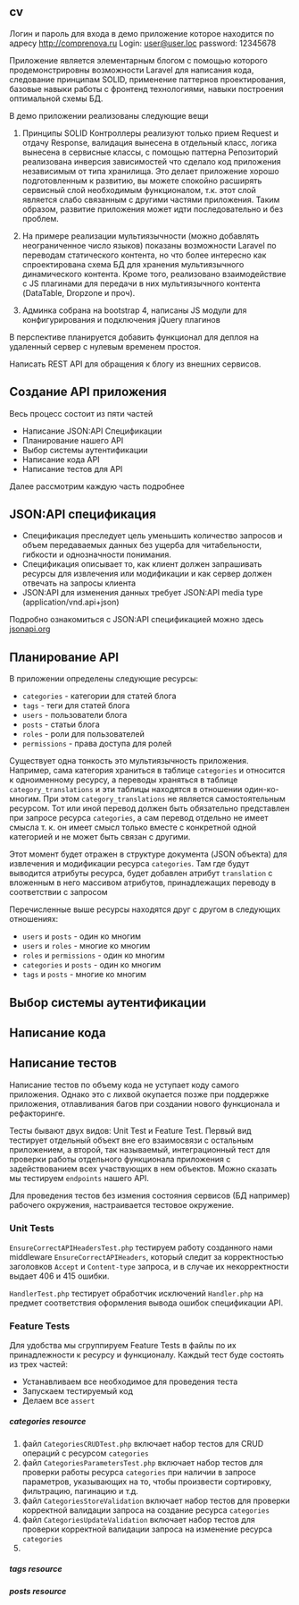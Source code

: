 ## cv
Логин и пароль для входа в демо приложение которое находится по адресу http://comprenova.ru Login: user@user.loc password: 12345678

Приложение является элементарным блогом с помощью которого продемонстрировны возможности Laravel для написания кода, 
следование принципам SOLID, применение паттернов проектирования, базовые навыки работы с фронтенд технологиями, навыки 
построения оптимальной схемы БД.

В демо приложении реализованы следующие вещи

1. Принципы SOLID Контроллеры реализуют только прием Request и отдачу Response, валидация 
вынесена в отдельный класс, логика вынесена в сервисные классы, с помощью паттерна Репозиторий 
реализована инверсия зависимостей что сделало код приложения независимым от типа хранилища. Это 
делает приложение хорошо подготовленным к развитию, вы можете спокойно расширять сервисный слой необходимым функционалом, т.к.
этот слой является слабо связанным с другими частями приложения. Таким образом, развитие приложения может 
идти последовательно и без проблем.

2. На примере реализации мультиязычности (можно добавлять неограниченное число языков) показаны возможности
Laravel по переводам статического контента, но что более интересно как спроектирована схема БД для хранения
мультиязычного динамического контента. Кроме того, реализовано взаимодействие с JS плагинами для передачи в них
мультиязычного контента (DataTable, Dropzone и проч). 

3. Админка собрана на bootstrap 4, написаны JS модули для конфигурирования и подключения jQuery плагинов

В перспективе планируется добавить функционал для деплоя на удаленный сервер с нулевым временем простоя.

Написать REST API для обращения к блогу из внешних сервисов.

## Создание API приложения

Весь процесс состоит из пяти частей

- Написание JSON:API Спецификации
- Планирование нашего API
- Выбор системы аутентификации
- Написание кода API
- Написание тестов для API

Далее рассмотрим каждую часть подробнее

## JSON:API спецификация

- Спецификация преследует цель уменьшить количество запросов и объем передаваемых данных без ущерба для 
читабельности, гибкости и однозначности понимания.
- Спецификация описывает то, как клиент должен запрашивать ресурсы для извлечения или модификации и как 
сервер должен отвечать на запросы клиента
- JSON:API для изменения данных требует JSON:API media type (application/vnd.api+json)

Подробно ознакомиться с JSON:API спецификацией можно здесь [jsonapi.org](https://jsonapi.org/)

## Планирование API

В приложении определены следующие ресурсы: 

- `categories` - категории для статей блога
- `tags` - теги для статей блога
- `users` - пользователи блога
- `posts` - статьи блога
- `roles` - роли для пользователей
- `permissions` - права доступа для ролей

Существует одна тонкость это мультиязычность приложения. Например, сама категория храниться в таблице 
`categories` и относится к одноименному ресурсу, а переводы храняться в таблице `category_translations` 
и эти таблицы находятся в отношении один-ко-многим. При этом `category_translations` не является 
самостоятельным ресурсом. Тот или иной перевод должен быть обязательно представлен при запросе ресурса 
`categories`, а сам перевод отдельно не имеет смысла т. к. он имеет смысл только вместе с конкретной 
одной категорией и не может быть связан с другими. 

Этот момент будет отражен в структуре документа (JSON объекта) для извлечения и модификации ресурса 
`categories`. Там где будут выводится атрибуты ресурса, будет добавлен атрибут `translation` с 
вложенным в него массивом атрибутов, принадлежащих переводу в соответствии с запросом

Перечисленные выше ресурсы находятся друг с другом в следующих отношениях:

- `users` и `posts` - один ко многим
- `users` и `roles` - многие ко многим
- `roles` и `permissions` - один ко многим
- `categories` и `posts` - один ко многим
- `tags` и `posts` - многие ко многим

## Выбор системы аутентификации

## Написание кода



## Написание тестов

Написание тестов по объему кода не уступает коду самого приложения. Однако это с лихвой окупается позже 
при поддержке приложения, отлавливания багов при создании нового функционала и рефакторинге.

Тесты бывают двух видов: Unit Test и Feature Test. Первый вид тестирует отдельный объект вне его 
взаимосвязи с остальным приложением, а второй, так называемый, интеграционный тест для проверки работы
отдельного функционала приложения с задействованием всех участвующих в нем объектов. Можно сказать мы 
тестируем `endpoints` нашего API.

Для проведения тестов без измения состояния сервисов (БД например) рабочего окружения, настраивается 
тестовое окружение.

### Unit Tests

`EnsureCorrectAPIHeadersTest.php` тестируем работу созданного нами middleware `EnsureCorrectAPIHeaders`, 
который следит за корректностью заголовков `Accept` и `Content-type` запроса, и в случае их 
некорректности выдает 406 и 415 ошибки.

`HandlerTest.php` тестирует обработчик исключений `Handler.php` на предмет соответствия оформления 
вывода ошибок спецификации API.

### Feature Tests

Для удобства мы сгруппируем Feature Tests в файлы по их принадлежности к ресурсу и функционалу. Каждый 
тест буде состоять из трех частей:

- Устанавливаем все необходимое для проведения теста
- Запускаем тестируемый код
- Делаем все `assert`

##### categories resource

1. файл `CategoriesCRUDTest.php` включает набор тестов для CRUD операций с ресурсом `categories`
2. файл `CategoriesParametersTest.php` включает набор тестов для проверки работы ресурса `categories` 
при наличии в запросе параметров, указывающих на то, чтобы произвести сортировку, фильтрацию, пагинацию 
и т.д.
3. файл `CategoriesStoreValidation` включает набор тестов для проверки корректной валидации запроса 
на создание ресурса `categories`
4. файл `CategoriesUpdateValidation` включает набор тестов для проверки корректной валидации запроса 
на изменение ресурса `categories`
5. 
   
##### tags resource

##### posts resource
